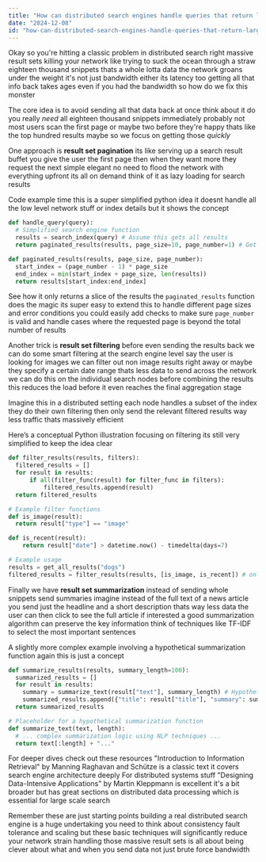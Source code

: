 ```yaml
---
title: "How can distributed search engines handle queries that return large result sets, such as 18,000 snippets for a phrase query, without overwhelming network bandwidth?"
date: "2024-12-08"
id: "how-can-distributed-search-engines-handle-queries-that-return-large-result-sets-such-as-18000-snippets-for-a-phrase-query-without-overwhelming-network-bandwidth"
---
```


Okay so you're hitting a classic problem in distributed search right massive result sets killing your network  like trying to suck the ocean through a straw  eighteen thousand snippets thats a whole lotta data  the network groans under the weight  it's not just bandwidth either its latency too  getting all that info back takes ages even if you had the bandwidth  so how do we fix this monster

The core idea is to avoid sending all that data back at once think about it  do you really *need* all eighteen thousand snippets immediately  probably not  most users scan the first page or maybe two before they're happy  thats like the top hundred results maybe  so we focus on getting those *quickly*

One approach is **result set pagination** its like serving up a search result buffet  you give the user the first page  then when they want more they request the next  simple elegant  no need to flood the network with everything upfront  its all on demand  think of it as lazy loading for search results

Code example time  this is a super simplified python idea  it doesnt handle all the low level network stuff or index details but it shows the concept


```python
def handle_query(query):
  # Simplified search engine function
  results = search_index(query) # Assume this gets all results
  return paginated_results(results, page_size=10, page_number=1) # Get first 10

def paginated_results(results, page_size, page_number):
  start_index = (page_number - 1) * page_size
  end_index = min(start_index + page_size, len(results))
  return results[start_index:end_index]
```


See how it only returns a slice of the results  the `paginated_results` function does the magic  its super easy to extend this to handle different page sizes and error conditions  you could easily add checks to make sure `page_number` is valid and handle cases where the requested page is beyond the total number of results

Another trick is **result set filtering**  before even sending the results back we can do some smart filtering at the search engine level  say the user is looking for images  we can filter out non image results right away  or maybe they specify a certain date range  thats less data to send across the network  we can do this on the individual search nodes before combining the results  this reduces the load before it even reaches the final aggregation stage

Imagine this in a distributed setting  each node handles a subset of the index  they do their own filtering  then only send the relevant filtered results  way less traffic  thats massively efficient


Here’s a conceptual Python illustration focusing on filtering  its still very simplified to keep the idea clear



```python
def filter_results(results, filters):
  filtered_results = []
  for result in results:
      if all(filter_func(result) for filter_func in filters):
          filtered_results.append(result)
  return filtered_results

# Example filter functions
def is_image(result):
  return result["type"] == "image"

def is_recent(result):
    return result["date"] > datetime.now() - timedelta(days=7)

# Example usage
results = get_all_results("dogs")
filtered_results = filter_results(results, [is_image, is_recent]) # only images from last week
```

Finally we have **result set summarization** instead of sending whole snippets  send summaries  imagine  instead of the full text of a news article  you send just the headline and a short description  thats way less data  the user can then click to see the full article if interested  a good summarization algorithm can preserve the key information  think of techniques like TF-IDF to select the most important sentences


A slightly more complex example involving a hypothetical summarization function  again this is just a concept


```python
def summarize_results(results, summary_length=100):
  summarized_results = []
  for result in results:
    summary = summarize_text(result["text"], summary_length) # Hypothetical summarization function
    summarized_results.append({"title": result["title"], "summary": summary})
  return summarized_results

# Placeholder for a hypothetical summarization function
def summarize_text(text, length):
  # ... complex summarization logic using NLP techniques ...
  return text[:length] + "..."

```


For deeper dives  check out these resources  "Introduction to Information Retrieval" by Manning Raghavan and Schütze  is a classic text  it covers search engine architecture deeply  For distributed systems stuff  "Designing Data-Intensive Applications" by Martin Kleppmann is excellent  it's a bit broader but has great sections on distributed data processing which is essential for large scale search


Remember  these are just starting points  building a real distributed search engine is a huge undertaking  you need to think about consistency fault tolerance and scaling  but these basic techniques will significantly reduce your network strain  handling those massive result sets is all about being clever about what and when you send data not just brute force bandwidth
